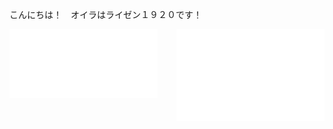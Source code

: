 こんにちは！　オイラはライゼン１９２０です！

[<img align="left" width="47%" alt="General Metrics" src="./metrics/general.svg">](#)
[<img align="right" width="47%" alt="Language and Commit Calendar" src="./metrics/language_and_commit_calendar.svg">](#)
